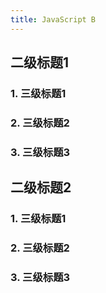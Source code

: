 ```yaml
---
title: JavaScript B
---
```


## 二级标题1

### 1. 三级标题1

### 2. 三级标题2

### 3. 三级标题3

## 二级标题2

### 1. 三级标题1

### 2. 三级标题2

### 3. 三级标题3
